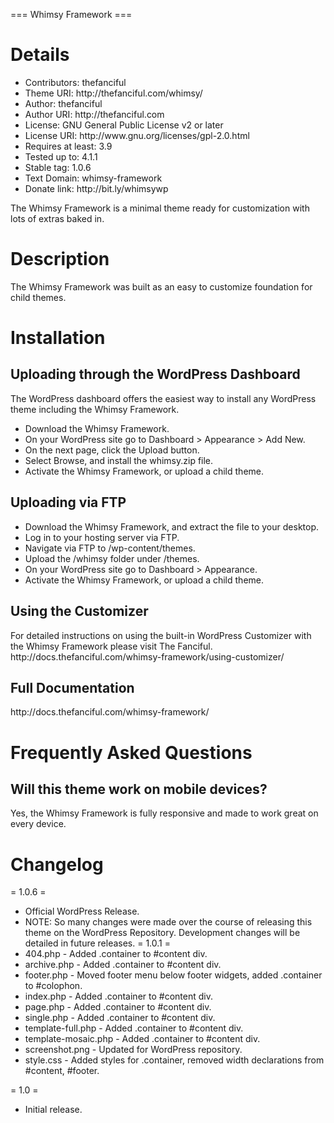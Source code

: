 === Whimsy Framework ===
<h1>Details</h1>
<ul>
	<li>Contributors: thefanciful</li>
	<li>Theme URI: http://thefanciful.com/whimsy/</li>
	<li>Author: thefanciful</li>
	<li>Author URI: http://thefanciful.com</li>
	<li>License: GNU General Public License v2 or later</li>
	<li>License URI: http://www.gnu.org/licenses/gpl-2.0.html</li>
	<li>Requires at least: 3.9</li>
	<li>Tested up to: 4.1.1</li>
	<li>Stable tag: 1.0.6</li>
	<li>Text Domain: whimsy-framework</li>
	<li>Donate link: http://bit.ly/whimsywp</li>
</ul>

<p>The Whimsy Framework is a minimal theme ready for customization with lots of extras baked in.</p>

<h1>Description</h1>
The Whimsy Framework was built as an easy to customize foundation for child themes.

<h1>Installation</h1>
<h2>Uploading through the WordPress Dashboard</h2>

The WordPress dashboard offers the  easiest way to install any WordPress theme including the Whimsy Framework.

* Download the Whimsy Framework.
* On your WordPress site go to Dashboard > Appearance > Add New.
* On the next page, click the Upload button.
* Select Browse, and install the whimsy.zip file.
* Activate the Whimsy Framework, or upload a child theme. 

<h2>Uploading via FTP</h2>

* Download the Whimsy Framework, and extract the file to your desktop.
* Log in to your hosting server via FTP.
* Navigate via FTP to /wp-content/themes.
* Upload the /whimsy folder under /themes.
* On your WordPress site go to Dashboard > Appearance.
* Activate the Whimsy Framework, or upload a child theme.

<h2>Using the Customizer</h2>
For detailed instructions on using the built-in WordPress Customizer with the Whimsy Framework please visit The Fanciful. http://docs.thefanciful.com/whimsy-framework/using-customizer/

<h2>Full Documentation</h2>
http://docs.thefanciful.com/whimsy-framework/

<h1>Frequently Asked Questions</h1>

<h2>Will this theme work on mobile devices?</h2>
Yes, the Whimsy Framework is fully responsive and made to work great on every device.

<h1>Changelog</h1>

= 1.0.6 =
* Official WordPress Release.
* NOTE: So many changes were made over the course of releasing this theme on the WordPress Repository. Development changes will be detailed in future releases.
= 1.0.1 =
* 404.php - Added .container to #content div.
* archive.php - Added .container to #content div.
* footer.php - Moved footer menu below footer widgets, added .container to #colophon.
* index.php - Added .container to #content div.
* page.php - Added .container to #content div.
* single.php - Added .container to #content div.
* template-full.php - Added .container to #content div.
* template-mosaic.php - Added .container to #content div.
* screenshot.png - Updated for WordPress repository.
* style.css - Added styles for .container, removed width declarations from #content, #footer.

= 1.0 =
* Initial release.
